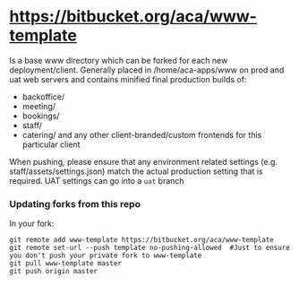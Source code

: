 # https://bitbucket.org/aca/www-template
Is a base www directory which can be forked for each new deployment/client. Generally placed in /home/aca-apps/www on prod and uat web servers and contains minified final production builds of:
- backoffice/
- meeting/
- bookings/
- staff/
- catering/
and any other client-branded/custom frontends for this particular client

When pushing, please ensure that any environment related settings (e.g. staff/assets/settings.json) match the actual production setting that is required. UAT settings can go into a `uat` branch


### Updating forks from this repo ###
In your fork:
```
git remote add www-template https://bitbucket.org/aca/www-template
git remote set-url --push template no-pushing-allowed  #Just to ensure you don't push your private fork to www-template
git pull www-template master
git push origin master
```
 